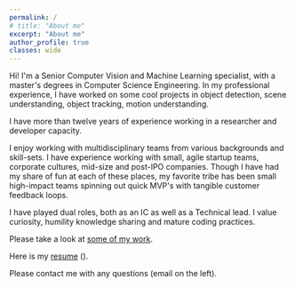 ```yaml
---
permalink: /
# title: "About me"
excerpt: "About me"
author_profile: true
classes: wide
---
```


Hi! I'm a Senior Computer Vision and Machine Learning specialist, with a master's degrees in Computer Science Engineering. In my professional experience, 
I have worked on some cool projects in object detection, scene understanding, object tracking, motion understanding.


I have more than twelve years of experience working in a researcher and developer capacity. 

I enjoy working with multidisciplinary teams from various backgrounds and skill-sets. 
I have experience working with small, agile startup teams, corporate cultures, mid-size and post-IPO companies. 
Though I have had my share of fun at each of these places, my favorite tribe has been small high-impact teams spinning out quick MVP's with tangible customer feedback loops.

I have played dual roles, both as an IC as well as a Technical lead. I value curiosity, humility knowledge sharing and mature coding practices.

Please take a look at [some of my work](/work).

Here is my [resume]() ().

Please contact me with any questions (email on the left).
